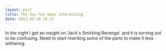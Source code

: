 ```yaml
---
layout: post
title: The day has been interesting.
date: 2013-03-18 16:11
---
```

In the night I got an insight on 'Jack's Smirking Revenge' and it is turning  out to be confusing. Need to start rewriting some of the parts to make it less withering.
